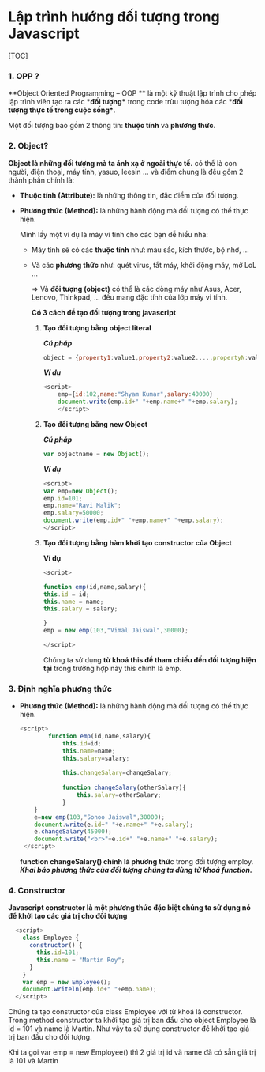 # Lập trình hướng đối tượng trong Javascript

[TOC]

### 1. OPP ?

**Object Oriented Programming – OOP ** là một kỹ thuật lập trình cho phép lập trình viên tạo ra các ***đối tượng\*** trong code trừu tượng hóa các ***đối tượng thực tế trong cuộc sống\***.

Một đối tượng bao gồm 2 thông tin: **thuộc tính** và **phương thức**.

###  2. Object?

**Object là những đối tượng mà ta ánh xạ ở ngoài thực tế.**  có thể là con người, điện thoại, máy tính, yasuo, leesin ... và điểm chung là đều gồm 2 thành phần chính là:

- **Thuộc tính (Attribute):** là những thông tin, đặc điểm của đối tượng.

- **Phương thức (Method):** là những hành động mà đối tượng có thể thực hiện.

  Mình lấy một ví dụ là máy vi tính cho các bạn dễ hiểu nha: 

  - Máy tính sẽ có các **thuộc tính** như: màu sắc, kích thước, bộ nhớ, ...

  - Và các **phương thức** như: quét virus, tắt máy, khởi động máy, mở LoL ...

    => Và **đối tượng (object)** có thể là các dòng máy như Asus, Acer, Lenovo, Thinkpad, ... đều mang đặc tính của lớp máy vi tính.

    **Có 3 cách để tạo đối tượng trong javascript**

    1. **Tạo đối tượng bằng object literal**

       ***Cú pháp***

       ```js
       object = {property1:value1,property2:value2.....propertyN:valueN}  
       
       ```

       ***Ví dụ***

       ```js
       <script>  
           emp={id:102,name:"Shyam Kumar",salary:40000}  
           document.write(emp.id+" "+emp.name+" "+emp.salary);  
           </script> 
       ```

    2. **Tạo đối tượng bằng new Object**

       ***Cú pháp***

       ```js
       var objectname = new Object(); 
       ```

       ***Ví dụ***

       ```js
       <script>  
       var emp=new Object();  
       emp.id=101;  
       emp.name="Ravi Malik";  
       emp.salary=50000;  
       document.write(emp.id+" "+emp.name+" "+emp.salary);  
       </script>
       ```

    3. **Tạo đối tượng bằng hàm khởi tạo constructor của Object**

       **Ví dụ**

       ```js
       <script>  
       
       function emp(id,name,salary){  
       this.id = id;  
       this.name = name;  
       this.salary = salary;  
       
       }  
       emp = new emp(103,"Vimal Jaiswal",30000);  
       
       </script>  
       ```

       Chúng ta sử dụng **từ khoá this để tham chiếu đến đối tượng hiện tại** trong trường hợp này this chính là emp.

       

### 3. Định nghĩa phương thức

- **Phương thức (Method):** là những hành động mà đối tượng có thể thực hiện.

  ```js
  <script>  
          function emp(id,name,salary){  
              this.id=id;  
              this.name=name;  
              this.salary=salary;  
        
              this.changeSalary=changeSalary;  
      
              function changeSalary(otherSalary){  
                  this.salary=otherSalary;  
              }  
      }  
      e=new emp(103,"Sonoo Jaiswal",30000);  
      document.write(e.id+" "+e.name+" "+e.salary);  
      e.changeSalary(45000);  
      document.write("<br>"+e.id+" "+e.name+" "+e.salary);  
   </script>  
  ```

  **function changeSalary() chính là phương thứ**c trong đối tượng employ. ***Khai báo phương thức của đối tượng chúng ta dùng từ khoá function.***

### 4. Constructor

**Javascript constructor là một phương thức đặc biệt chúng ta sử dụng nó để khởi tạo các giá trị cho đối tượng**

```js
  <script>  
    class Employee {  
      constructor() {  
        this.id=101;  
        this.name = "Martin Roy";  
      }   
    }  
    var emp = new Employee();  
    document.writeln(emp.id+" "+emp.name);  
  </script>  
```

Chúng ta tạo constructor của class Employee với từ khoá là constructor. Trong method constructor ta khởi tạo giá trị ban đầu cho object Employee là id = 101 và name là Martin. Như vậy ta sử dụng constructor để khởi tạo giá trị ban đầu cho đối tượng.

Khi ta gọi var emp = new Employee() thì 2 giá trị id và name đã có sẵn giá trị là 101 và Martin